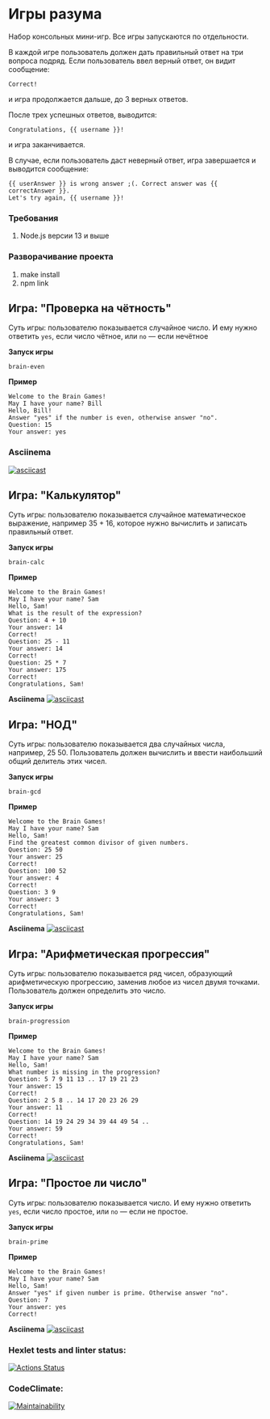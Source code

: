 # Игры разума
Набор консольных мини-игр. Все игры запускаются по отдельности.

В каждой игре пользователь должен дать правильный ответ на три вопроса подряд. 
Если пользователь ввел верный ответ, он видит сообщение:
```
Correct!
```
и игра продолжается дальше, до 3 верных ответов.

После трех успешных ответов, выводится:
```
Congratulations, {{ username }}!
```
и игра заканчивается.

В случае, если пользователь даст неверный ответ, игра завершается и выводится сообщение:
```
{{ userAnswer }} is wrong answer ;(. Correct answer was {{ correctAnswer }}.
Let's try again, {{ username }}!
```

### Требования
1. Node.js версии 13 и выше


### Разворачивание проекта
1. make install
2. npm link



## Игра: "Проверка на чётность"
Суть игры: пользователю показывается случайное число. И ему нужно ответить ```yes```, если число чётное, или ```no``` — если нечётное

**Запуск игры**
```
brain-even
```

**Пример**
```
Welcome to the Brain Games!
May I have your name? Bill
Hello, Bill!
Answer "yes" if the number is even, otherwise answer "no".
Question: 15
Your answer: yes
```
### Asciinema

[![asciicast](https://asciinema.org/a/564843.svg)](https://asciinema.org/a/564843)

## Игра: "Калькулятор"
Суть игры: пользователю показывается случайное математическое выражение, например 35 + 16, которое нужно вычислить и записать правильный ответ.

**Запуск игры**
```
brain-calc
```

**Пример**
```
Welcome to the Brain Games!
May I have your name? Sam
Hello, Sam!
What is the result of the expression?
Question: 4 + 10
Your answer: 14
Correct!
Question: 25 - 11
Your answer: 14
Correct!
Question: 25 * 7
Your answer: 175
Correct!
Congratulations, Sam!
```
**Asciinema**
[![asciicast](https://asciinema.org/a/565025.svg)](https://asciinema.org/a/565025)

## Игра: "НОД"
Суть игры: пользователю показывается два случайных числа, например, 25 50. Пользователь должен вычислить и ввести наибольший общий делитель этих чисел.

**Запуск игры**
```
brain-gcd
```

**Пример**
```
Welcome to the Brain Games!
May I have your name? Sam
Hello, Sam!
Find the greatest common divisor of given numbers.
Question: 25 50
Your answer: 25
Correct!
Question: 100 52
Your answer: 4
Correct!
Question: 3 9
Your answer: 3
Correct!
Congratulations, Sam!
```
**Asciinema**
[![asciicast](https://asciinema.org/a/565028.svg)](https://asciinema.org/a/565028)

## Игра: "Арифметическая прогрессия"
Суть игры: пользователю показывается ряд чисел, образующий арифметическую прогрессию, заменив любое из чисел двумя точками. Пользователь должен определить это число.

**Запуск игры**
```
brain-progression
```


**Пример**
```
Welcome to the Brain Games!
May I have your name? Sam
Hello, Sam!
What number is missing in the progression?
Question: 5 7 9 11 13 .. 17 19 21 23
Your answer: 15
Correct!
Question: 2 5 8 .. 14 17 20 23 26 29
Your answer: 11
Correct!
Question: 14 19 24 29 34 39 44 49 54 ..
Your answer: 59
Correct!
Congratulations, Sam!
```
**Asciinema**
[![asciicast](https://asciinema.org/a/565026.svg)](https://asciinema.org/a/565026)

## Игра: "Простое ли число"
Суть игры: пользователю показывается число. И ему нужно ответить ```yes```, если число простое, или ```no``` — если не простое.

**Запуск игры**
```
brain-prime
```

**Пример**
```
Welcome to the Brain Games!
May I have your name? Sam
Hello, Sam!
Answer "yes" if given number is prime. Otherwise answer "no".
Question: 7
Your answer: yes
Correct!
```
**Asciinema**
[![asciicast](https://asciinema.org/a/565030.svg)](https://asciinema.org/a/565030)


### Hexlet tests and linter status:
[![Actions Status](https://github.com/IgorGram/frontend-project-44/workflows/hexlet-check/badge.svg)](https://github.com/IgorGram/frontend-project-44/actions)
### CodeClimate:
[![Maintainability](https://api.codeclimate.com/v1/badges/889af0482e121e26ef0b/maintainability)](https://codeclimate.com/github/IgorGram/frontend-project-44/maintainability)

